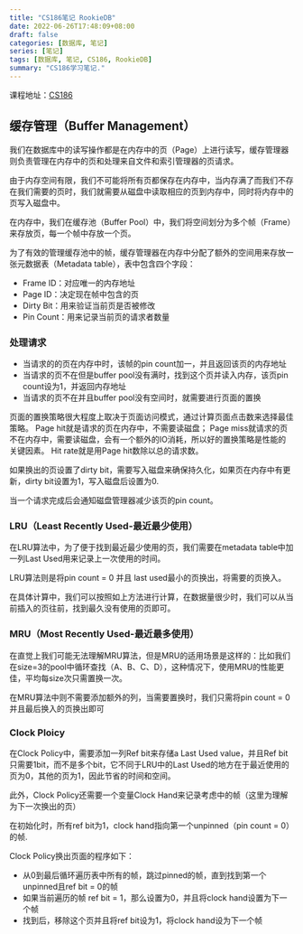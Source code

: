 ```yaml
---
title: "CS186笔记 RookieDB"
date: 2022-06-26T17:48:09+08:00
draft: false
categories: [数据库, 笔记]
series: [笔记]
tags: [数据库, 笔记, CS186, RookieDB]
summary: "CS186学习笔记."
---
```


课程地址：[CS186](https://cs186berkeley.net/)

## 缓存管理（Buffer Management）
我们在数据库中的读写操作都是在内存中的页（Page）上进行读写，缓存管理器则负责管理在内存中的页和处理来自文件和索引管理器的页请求。

由于内存空间有限，我们不可能将所有页都保存在内存中，当内存满了而我们不存在我们需要的页时，我们就需要从磁盘中读取相应的页到内存中，同时将内存中的页写入磁盘中。

在内存中，我们在缓存池（Buffer Pool）中，我们将空间划分为多个帧（Frame）来存放页，每一个帧中存放一个页。

为了有效的管理缓存池中的帧，缓存管理器在内存中分配了额外的空间用来存放一张元数据表（Metadata table），表中包含四个字段：
- Frame ID：对应唯一的内存地址
- Page ID：决定现在帧中包含的页
- Dirty Bit：用来验证当前页是否被修改
- Pin Count：用来记录当前页的请求者数量

### 处理请求
- 当请求的的页在内存中时，该帧的pin count加一，并且返回该页的内存地址
- 当请求的页不在但是buffer pool没有满时，找到这个页并读入内存，该页pin count设为1，并返回内存地址
- 当请求的页不在并且buffer pool没有空间时，就需要进行页面的置换

页面的置换策略很大程度上取决于页面访问模式，通过计算页面点击数来选择最佳策略。
Page hit就是请求的页在内存中，不需要读磁盘；
Page miss就请求的页不在内存中，需要读磁盘，会有一个额外的IO消耗，所以好的置换策略是性能的关键因素。
Hit rate就是用Page hit数除以总的请求数。

如果换出的页设置了dirty bit，需要写入磁盘来确保持久化，如果页在内存中有更新，dirty bit设置为1，写入磁盘后设置为0.

当一个请求完成后会通知磁盘管理器减少该页的pin count。

### LRU（Least Recently Used-最近最少使用）
在LRU算法中，为了便于找到最近最少使用的页，我们需要在metadata table中加一列Last Used用来记录上一次使用的时间。

LRU算法则是将pin count = 0 并且 last used最小的页换出，将需要的页换入。

在具体计算中，我们可以按照如上方法进行计算，在数据量很少时，我们可以从当前插入的页往前，找到最久没有使用的页即可。

### MRU（Most Recently Used-最近最多使用）

在直觉上我们可能无法理解MRU算法，但是MRU的适用场景是这样的：比如我们在size=3的pool中循环查找（A、B、C、D），这种情况下，使用MRU的性能更佳，平均每size次只需置换一次。

在MRU算法中则不需要添加额外的列，当需要置换时，我们只需将pin count = 0 并且最后换入的页换出即可

### Clock Ploicy

在Clock Policy中，需要添加一列Ref bit来存储a Last Used value，并且Ref bit只需要1bit，而不是多个bit，它不同于LRU中的Last Used的地方在于最近使用的页为0，其他的页为1，因此节省的时间和空间。

此外，Clock Policy还需要一个变量Clock Hand来记录考虑中的帧（这里为理解为下一次换出的页）

在初始化时，所有ref bit为1，clock hand指向第一个unpinned（pin count = 0）的帧.

Clock Policy换出页面的程序如下：
- 从0到最后循环遍历表中所有的帧，跳过pinned的帧，直到找到第一个unpinned且ref bit = 0的帧
- 如果当前遍历的帧 ref bit = 1，那么设置为0，并且将clock hand设置为下一个帧
- 找到后，移除这个页并且将ref bit设为1，将clock hand设为下一个帧
